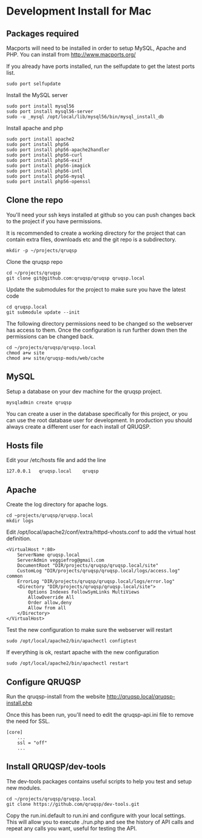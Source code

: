 Development Install for Mac
===========================

Packages required
-----------------

Macports will need to be installed in order to setup MySQL, Apache and PHP. You can install from http://www.macports.org/

If you already have ports installed, run the selfupdate to get the latest ports list.
```
sudo port selfupdate
```

Install the MySQL server
```
sudo port install mysql56
sudo port install mysql56-server
sudo -u _mysql /opt/local/lib/mysql56/bin/mysql_install_db
```

Install apache and php
```
sudo port install apache2
sudo port install php56
sudo port install php56-apache2handler
sudo port install php56-curl
sudo port install php56-exif
sudo port install php56-imagick
sudo port install php56-intl
sudo port install php56-mysql
sudo port install php56-openssl
```


Clone the repo
--------------

You'll need your ssh keys installed at github so you can push changes back to the project if you have permissions.

It is recommended to create a working directory for the project that can contain extra files, downloads etc and the git repo is a subdirectory.

```
mkdir -p ~/projects/qruqsp
```

Clone the qruqsp repo
```
cd ~/projects/qruqsp
git clone git@github.com:qruqsp/qruqsp qruqsp.local
```

Update the submodules for the project to make sure you have the latest code
```
cd qruqsp.local
git submodule update --init
```

The following directory permissions need to be changed so the webserver has access to them. Once the configuration is run further down then
the permissions can be changed back.
```
cd ~/projects/qruqsp/qruqsp.local
chmod a+w site
chmod a+w site/qruqsp-mods/web/cache
```

MySQL
-----
Setup a database on your dev machine for the qruqsp project.
```
mysqladmin create qruqsp
```

You can create a user in the database specifically for this project, or you can use the root database user for development. In production
you should always create a different user for each install of QRUQSP.

Hosts file
----------
Edit your /etc/hosts file and add the line
```
127.0.0.1   qruqsp.local    qruqsp
```

Apache
------
Create the log directory for apache logs.
```
cd ~projects/qruqsp/qruqsp.local
mkdir logs
```

Edit /opt/local/apache2/conf/extra/httpd-vhosts.conf to add the virtual host definition.

```
<VirtualHost *:80>
    ServerName qruqsp.local
    ServerAdmin veggiefrog@gmail.com
    DocumentRoot "DIR/projects/qruqsp/qruqsp.local/site"
    CustomLog "DIR/projects/qruqsp/qruqsp.local/logs/access.log" common
    ErrorLog "DIR/projects/qruqsp/qruqsp.local/logs/error.log"
    <Directory "DIR/projects/qruqsp/qruqsp.local/site">
        Options Indexes FollowSymLinks MultiViews
        AllowOverride All
        Order allow,deny
        Allow from all
    </Directory>
</VirtualHost>
```

Test the new configuration to make sure the webserver will restart
```
sudo /opt/local/apache2/bin/apachectl configtest
```

If everything is ok, restart apache with the new configuration
```
sudo /opt/local/apache2/bin/apachectl restart
```

Configure QRUQSP
----------------
Run the qruqsp-install from the website http://qruqsp.local/qruqsp-install.php

Once this has been run, you'll need to edit the qruqsp-api.ini file to remove the need for SSL.
```
[core]
    ...
    ssl = "off"
    ...
```


Install QRUQSP/dev-tools
------------------------
The dev-tools packages contains useful scripts to help you test and setup new modules.

```
cd ~/projects/qruqsp/qruqsp.local
git clone https://github.com/qruqsp/dev-tools.git
```

Copy the run.ini.default to run.ini and configure with your local settings. This will allow you to 
execute ./run.php and see the history of API calls and repeat any calls you want, useful for testing the API.



